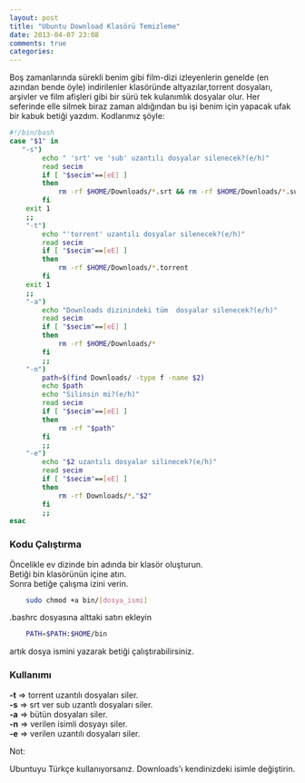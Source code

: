 ```yaml
---
layout: post
title: "Ubuntu Download Klasörü Temizleme"
date: 2013-04-07 23:08
comments: true
categories:
---
```

Boş zamanlarında sürekli benim gibi film-dizi izleyenlerin genelde (en azından bende öyle) indirilenler klasöründe
altyazılar,torrent dosyaları, arşivler ve film afişleri gibi bir sürü tek kulanımlık dosyalar olur. Her seferinde elle silmek biraz zaman aldığından bu işi benim için yapacak ufak bir kabuk betiği yazdım.
Kodlarımız şöyle:

``` bash
#!/bin/bash
case "$1" in
   "-s")
        echo " 'srt' ve 'sub' uzantılı dosyalar silenecek?(e/h)"
        read secim
        if [ "$secim"==[eE] ]
        then
            rm -rf $HOME/Downloads/*.srt && rm -rf $HOME/Downloads/*.sub
        fi
    exit 1
    ;;
    "-t")
        echo "'torrent' uzantılı dosyalar silenecek?(e/h)"
        read secim
        if [ "$secim"==[eE] ]
        then
            rm -rf $HOME/Downloads/*.torrent
        fi
    exit 1
    ;;
    "-a")
        echo "Downloads dizinindeki tüm  dosyalar silenecek?(e/h)"
        read secim
        if [ "$secim"==[eE] ]
        then
            rm -rf $HOME/Downloads/*
        fi
        ;;
    "-n")
        path=$(find Downloads/ -type f -name $2)
        echo $path
        echo "Silinsin mi?(e/h)"
        read secim
        if [ "$secim"==[eE] ]
        then
            rm -rf "$path"
        fi
        ;;
    "-e")
        echo "$2 uzantılı dosyalar silinecek?(e/h)"
        read secim
        if [ "$secim"==[eE] ]
        then
            rm -rf Downloads/*."$2"
        fi
        ;;
esac
```

<h3>Kodu Çalıştırma</h3>


  Öncelikle ev dizinde bin adında bir klasör oluşturun.<br>
  Betiği bin klasörünün içine atın.<br>
  Sonra betiğe çalışma izini verin.<br>
```bash
    sudo chmod +a bin/[dosya_ismi]
```
.bashrc dosyasına alttaki satırı ekleyin
```bash
    PATH=$PATH:$HOME/bin
```
artık dosya ismini yazarak betiği çalıştırabilirsiniz.<br>

<h3>Kullanımı</h3>


**-t**   => torrent uzantılı dosyaları siler.<br>
**-s**   => srt ver sub uzantlı dosyaları siler.<br>
**-a**   => bütün dosyaları siler.<br>
**-n**   => verilen isimli dosyayı siler.<br>
**-e**   => verilen uzantılı dosyaları siler.<br>


Not:

Ubuntuyu Türkçe kullanıyorsanız. Downloads'ı kendinizdeki isimle değiştirin.

